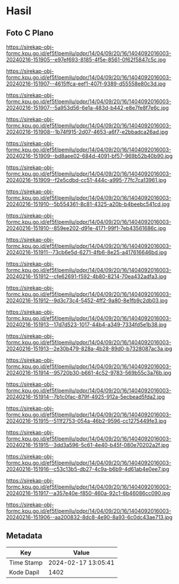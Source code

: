 # Hasil

## Foto C Plano

https://sirekap-obj-formc.kpu.go.id/ef5f/pemilu/pdpr/14/04/09/20/16/1404092016003-20240216-151905--e97ef693-8185-4f5e-8561-0f62f5847c5c.jpg

https://sirekap-obj-formc.kpu.go.id/ef5f/pemilu/pdpr/14/04/09/20/16/1404092016003-20240216-151907--4615ffca-eef1-407f-9389-d55558e80c3d.jpg

https://sirekap-obj-formc.kpu.go.id/ef5f/pemilu/pdpr/14/04/09/20/16/1404092016003-20240216-151907--5a953d56-6e1a-483d-b442-e8e7fe8f7e6c.jpg

https://sirekap-obj-formc.kpu.go.id/ef5f/pemilu/pdpr/14/04/09/20/16/1404092016003-20240216-151908--1b74f915-2d07-4653-a6f7-e2bbadca26ad.jpg

https://sirekap-obj-formc.kpu.go.id/ef5f/pemilu/pdpr/14/04/09/20/16/1404092016003-20240216-151909--bd8aee02-684d-4091-bf57-969b52b40b90.jpg

https://sirekap-obj-formc.kpu.go.id/ef5f/pemilu/pdpr/14/04/09/20/16/1404092016003-20240216-151909--f2e5cdbd-cc51-444c-a995-77fc7ca13961.jpg

https://sirekap-obj-formc.kpu.go.id/ef5f/pemilu/pdpr/14/04/09/20/16/1404092016003-20240216-151910--5b554361-8c81-4325-a20b-b4beebc541cd.jpg

https://sirekap-obj-formc.kpu.go.id/ef5f/pemilu/pdpr/14/04/09/20/16/1404092016003-20240216-151910--859ee202-d91e-4171-99f1-7eb43561686c.jpg

https://sirekap-obj-formc.kpu.go.id/ef5f/pemilu/pdpr/14/04/09/20/16/1404092016003-20240216-151911--73cb6e5d-6271-4fb6-8e25-a417616646bd.jpg

https://sirekap-obj-formc.kpu.go.id/ef5f/pemilu/pdpr/14/04/09/20/16/1404092016003-20240216-151912--cfe62691-f592-4b80-8214-70ea432adfa3.jpg

https://sirekap-obj-formc.kpu.go.id/ef5f/pemilu/pdpr/14/04/09/20/16/1404092016003-20240216-151912--9d3c73c4-5452-4ff2-9a80-8e1fb9c2db03.jpg

https://sirekap-obj-formc.kpu.go.id/ef5f/pemilu/pdpr/14/04/09/20/16/1404092016003-20240216-151913--17d7d523-1017-44b4-a349-7334fd5e1b38.jpg

https://sirekap-obj-formc.kpu.go.id/ef5f/pemilu/pdpr/14/04/09/20/16/1404092016003-20240216-151913--2e30b479-828a-4b28-89d0-b7328087ac3a.jpg

https://sirekap-obj-formc.kpu.go.id/ef5f/pemilu/pdpr/14/04/09/20/16/1404092016003-20240216-151914--95720b30-b661-4c52-9783-569b55c3a76b.jpg

https://sirekap-obj-formc.kpu.go.id/ef5f/pemilu/pdpr/14/04/09/20/16/1404092016003-20240216-151914--7b1c0fac-879f-4925-912a-5ecbead5fda2.jpg

https://sirekap-obj-formc.kpu.go.id/ef5f/pemilu/pdpr/14/04/09/20/16/1404092016003-20240216-151915--511f2753-054a-46b2-9596-cc1275449fe3.jpg

https://sirekap-obj-formc.kpu.go.id/ef5f/pemilu/pdpr/14/04/09/20/16/1404092016003-20240216-151915--3dd3a596-5c61-4e40-b45f-080e70202a2f.jpg

https://sirekap-obj-formc.kpu.go.id/ef5f/pemilu/pdpr/14/04/09/20/16/1404092016003-20240216-151916--c53c13b5-db27-4c9a-b6b9-4d61ab4e0ee7.jpg

https://sirekap-obj-formc.kpu.go.id/ef5f/pemilu/pdpr/14/04/09/20/16/1404092016003-20240216-151917--a357e40e-f850-460a-92c1-6b46086cc090.jpg

https://sirekap-obj-formc.kpu.go.id/ef5f/pemilu/pdpr/14/04/09/20/16/1404092016003-20240216-151906--aa200832-8dc8-4e90-8a93-6c0dc43ae713.jpg


## Metadata

| Key        | Value               |
| ---------- | ------------------- |
| Time Stamp | 2024-02-17 13:05:41 |
| Kode Dapil | 1402                |



